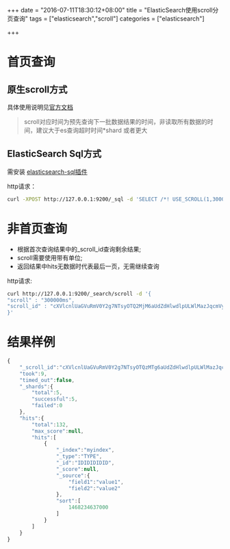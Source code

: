 +++
date = "2016-07-11T18:30:12+08:00"
title = "ElasticSearch使用scroll分页查询"
tags = ["elasticsearch","scroll"]
categories = ["elasticsearch"]

+++

# 首页查询
## 原生scroll方式
具体使用说明见[官方文档](https://www.elastic.co/guide/en/elasticsearch/reference/2.3/search-request-scroll.html)

>scroll对应时间为预先查询下一批数据结果的时间，非读取所有数据的时间，建议大于es查询超时时间*shard 或者更大

## ElasticSearch Sql方式
需安装 [elasticsearch-sql插件](https://github.com/NLPchina/elasticsearch-sql)

http请求：
```bash
curl -XPOST http://127.0.0.1:9200/_sql -d 'SELECT /*! USE_SCROLL(1,300000) */ * FROM myindex order by time'
```

# 非首页查询

* 根据首次查询结果中的_scroll_id查询剩余结果;
* scroll需要使用带有单位;
* 返回结果中hits无数据时代表最后一页，无需继续查询

http请求:
```bash
curl http://127.0.0.1:9200/_search/scroll -d '{
"scroll" : "300000ms",
"scroll_id" : "cXVlcnlUaGVuRmV0Y2g7NTsyOTQ2MjM6aUdZdHlwdlpULWlMazJqcmVyWGJYQTszNTYxMTY6bm85d0pfeFpUR21FRzh0SDd2ZWZ6QTszODY0OTpVdnZLTXo5VFJJS09RQjNfRFNfdHd3OzM1NjExNTpubzl3Sl94WlRHbUVHOHRIN3ZlZnpBOzM4NjUwOlV2dktNejlUUklLT1FCM19EU190d3c7MDs="
}'
```

# 结果样例
```javascript
{
    "_scroll_id":"cXVlcnlUaGVuRmV0Y2g7NTsyOTQzMTg6aUdZdHlwdlpULWlMazJqcmVyWGJYQTszNTU4MTE6bm85d0pfeFpUR21FRzh0SDd2ZWZ6QTszODU1MzpVdnZLTXo5VFJJS09RQjNfRFNfdHd3OzM1NTgxMDpubzl3Sl94WlRHbUVHOHRIN3ZlZnpBOzM4NTU0OlV2dktNejlUUklLT1FCM19EU190d3c7MDs=",
    "took":9,
    "timed_out":false,
    "_shards":{
        "total":5,
        "successful":5,
        "failed":0
    },
    "hits":{
        "total":132,
        "max_score":null,
        "hits":[
            {
                "_index":"myindex",
                "_type":"TYPE",
                "_id":"IDIDIDIDID",
                "_score":null,
                "_source":{
                    "field1":"value1",
                    "field2":"value2"
                },
                "sort":[
                    1468234637000
                ]
            }
        ]
    }
}
```